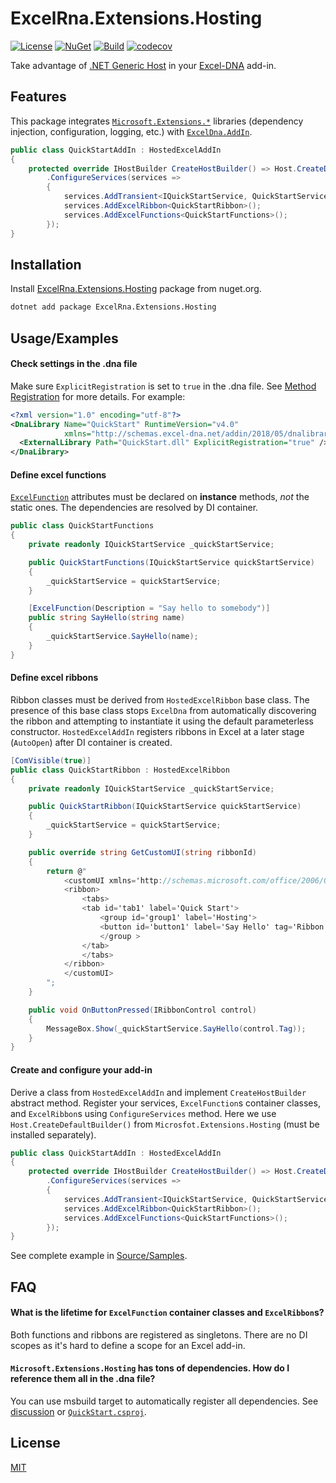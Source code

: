 # ExcelRna.Extensions.Hosting

[![License](https://img.shields.io/github/license/altso/ExcelRna.Extensions.Hosting?style=flat-square)](https://github.com/altso/ExcelRna.Extensions.Hosting/blob/main/LICENSE)
[![NuGet](https://img.shields.io/nuget/v/ExcelRna.Extensions.Hosting?style=flat-square)](https://www.nuget.org/packages/ExcelRna.Extensions.Hosting/)
[![Build](https://img.shields.io/github/workflow/status/altso/ExcelRna.Extensions.Hosting/Build?style=flat-square)](https://github.com/altso/ExcelRna.Extensions.Hosting/actions/workflows/dotnet.yml)
[![codecov](https://img.shields.io/codecov/c/github/altso/ExcelRna.Extensions.Hosting?style=flat-square&token=CHWDPNBY06)](https://codecov.io/gh/altso/ExcelRna.Extensions.Hosting)

Take advantage of [.NET Generic Host](https://docs.microsoft.com/en-us/dotnet/core/extensions/generic-host) in your [Excel-DNA](https://github.com/Excel-DNA/ExcelDna) add-in.


## Features

This package integrates [`Microsoft.Extensions.*`](https://www.nuget.org/packages?q=Microsoft.Extensions) libraries (dependency injection, configuration, logging, etc.) with [`ExcelDna.AddIn`](https://www.nuget.org/packages/ExcelDna.AddIn/).

```cs
public class QuickStartAddIn : HostedExcelAddIn
{
    protected override IHostBuilder CreateHostBuilder() => Host.CreateDefaultBuilder()
        .ConfigureServices(services =>
        {
            services.AddTransient<IQuickStartService, QuickStartService>();
            services.AddExcelRibbon<QuickStartRibbon>();
            services.AddExcelFunctions<QuickStartFunctions>();
        });
}
```

## Installation

Install [ExcelRna.Extensions.Hosting](https://www.nuget.org/packages/ExcelRna.Extensions.Hosting/) package from nuget.org.

```bash
dotnet add package ExcelRna.Extensions.Hosting
```


## Usage/Examples

#### Check settings in the .dna file

Make sure `ExplicitRegistration` is set to `true` in the .dna file. See [Method Registration](https://github.com/Excel-DNA/ExcelDna/wiki/Method-Registration#explicitregistration-option) for more details. For example:

```xml
<?xml version="1.0" encoding="utf-8"?>
<DnaLibrary Name="QuickStart" RuntimeVersion="v4.0"
            xmlns="http://schemas.excel-dna.net/addin/2018/05/dnalibrary">
  <ExternalLibrary Path="QuickStart.dll" ExplicitRegistration="true" />
</DnaLibrary>
```

#### Define excel functions

[`ExcelFunction`](https://github.com/Excel-DNA/ExcelDna/wiki/ExcelFunction-and-other-attributes) attributes must be declared on **instance** methods, *not* the static ones.
The dependencies are resolved by DI container.

```cs
public class QuickStartFunctions
{
    private readonly IQuickStartService _quickStartService;

    public QuickStartFunctions(IQuickStartService quickStartService)
    {
        _quickStartService = quickStartService;
    }

    [ExcelFunction(Description = "Say hello to somebody")]
    public string SayHello(string name)
    {
        _quickStartService.SayHello(name);
    }
}
```

#### Define excel ribbons

Ribbon classes must be derived from `HostedExcelRibbon` base class.
The presence of this base class stops `ExcelDna` from automatically discovering the ribbon and attempting to instantiate it using the default parameterless constructor.
`HostedExcelAddIn` registers ribbons in Excel at a later stage (`AutoOpen`) after DI container is created.

```cs
[ComVisible(true)]
public class QuickStartRibbon : HostedExcelRibbon
{
    private readonly IQuickStartService _quickStartService;

    public QuickStartRibbon(IQuickStartService quickStartService)
    {
        _quickStartService = quickStartService;
    }

    public override string GetCustomUI(string ribbonId)
    {
        return @"
            <customUI xmlns='http://schemas.microsoft.com/office/2006/01/customui'>
            <ribbon>
                <tabs>
                <tab id='tab1' label='Quick Start'>
                    <group id='group1' label='Hosting'>
                    <button id='button1' label='Say Hello' tag='Ribbon' onAction='OnButtonPressed'/>
                    </group >
                </tab>
                </tabs>
            </ribbon>
            </customUI>
        ";
    }

    public void OnButtonPressed(IRibbonControl control)
    {
        MessageBox.Show(_quickStartService.SayHello(control.Tag));
    }
}
```

#### Create and configure your add-in

Derive a class from `HostedExcelAddIn` and implement `CreateHostBuilder` abstract method.
Register your services, `ExcelFunction`s container classes, and `ExcelRibbon`s using `ConfigureServices` method.
Here we use `Host.CreateDefaultBuilder()` from `Microsfot.Extensions.Hosting` (must be installed separately).

```cs
public class QuickStartAddIn : HostedExcelAddIn
{
    protected override IHostBuilder CreateHostBuilder() => Host.CreateDefaultBuilder()
        .ConfigureServices(services =>
        {
            services.AddTransient<IQuickStartService, QuickStartService>();
            services.AddExcelRibbon<QuickStartRibbon>();
            services.AddExcelFunctions<QuickStartFunctions>();
        });
}
```


See complete example in [Source/Samples](https://github.com/altso/ExcelRna.Extensions.Hosting/tree/main/Source/Samples).


## FAQ

#### What is the lifetime for `ExcelFunction` container classes and `ExcelRibbon`s?

Both functions and ribbons are registered as singletons. There are no DI scopes as it's hard to define a scope for an Excel add-in.

#### `Microsoft.Extensions.Hosting` has tons of dependencies. How do I reference them all in the .dna file?

You can use msbuild target to automatically register all dependencies. See [discussion](https://github.com/Excel-DNA/ExcelDna/issues/359) or [`QuickStart.csproj`](https://github.com/altso/ExcelRna.Extensions.Hosting/blob/main/Source/Samples/QuickStart/QuickStart.csproj).


## License

[MIT](https://choosealicense.com/licenses/mit/)

